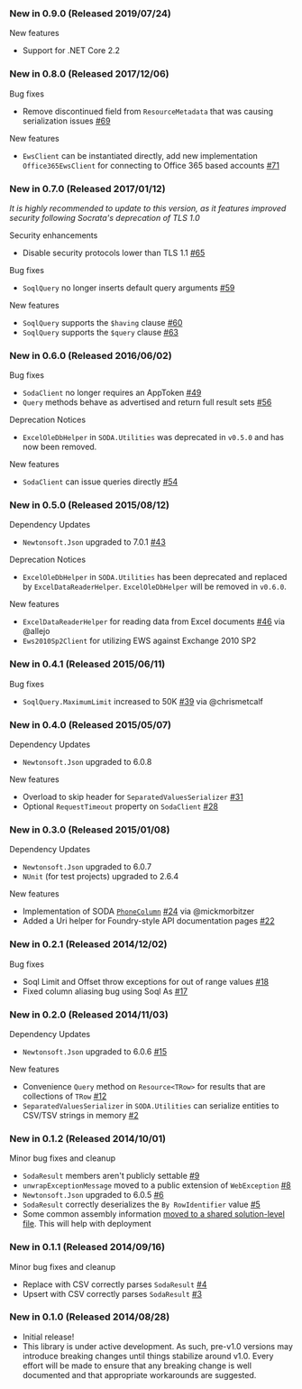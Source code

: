 ### New in 0.9.0 (Released 2019/07/24)

New features

  - Support for .NET Core 2.2

### New in 0.8.0 (Released 2017/12/06)

Bug fixes

  - Remove discontinued field from `ResourceMetadata` that was causing serialization issues [#69](https://github.com/CityofSantaMonica/SODA.NET/issues/69)

New features

  - `EwsClient` can be instantiated directly, add new implementation `Office365EwsClient` for connecting to Office 365 based accounts [#71](https://github.com/CityofSantaMonica/SODA.NET/pull/71)

### New in 0.7.0 (Released 2017/01/12)

*It is highly recommended to update to this version, as it features improved security following Socrata's deprecation of TLS 1.0*

Security enhancements

  - Disable security protocols lower than TLS 1.1 [#65](https://github.com/CityofSantaMonica/SODA.NET/issues/65)

Bug fixes

  - `SoqlQuery` no longer inserts default query arguments [#59](https://github.com/CityofSantaMonica/SODA.NET/issues/59)

New features

  - `SoqlQuery` supports the `$having` clause [#60](https://github.com/CityofSantaMonica/SODA.NET/issues/60)
  - `SoqlQuery` supports the `$query` clause [#63](https://github.com/CityofSantaMonica/SODA.NET/issues/63)

### New in 0.6.0 (Released 2016/06/02)

Bug fixes

  - `SodaClient` no longer requires an AppToken [#49](https://github.com/CityofSantaMonica/SODA.NET/issues/49)
  - `Query` methods behave as advertised and return full result sets [#56](https://github.com/CityofSantaMonica/SODA.NET/issues/56)

Deprecation Notices

  - `ExcelOleDbHelper` in `SODA.Utilities` was deprecated in `v0.5.0` and has now been removed.

New features

  - `SodaClient` can issue queries directly [#54](https://github.com/CityofSantaMonica/SODA.NET/issues/54)

### New in 0.5.0 (Released 2015/08/12)

Dependency Updates

  - `Newtonsoft.Json` upgraded to 7.0.1 [#43](https://github.com/CityofSantaMonica/SODA.NET/issues/43)

Deprecation Notices

  - `ExcelOleDbHelper` in `SODA.Utilities` has been deprecated and replaced by `ExcelDataReaderHelper`. `ExcelOleDbHelper` will be removed in `v0.6.0`.

New features

  - `ExcelDataReaderHelper` for reading data from Excel documents [#46](https://github.com/CityofSantaMonica/SODA.NET/pull/46) via @allejo
  - `Ews2010Sp2Client` for utilizing EWS against Exchange 2010 SP2

### New in 0.4.1 (Released 2015/06/11)

Bug fixes

  - `SoqlQuery.MaximumLimit` increased to 50K [#39](https://github.com/CityofSantaMonica/SODA.NET/issues/39) via @chrismetcalf

### New in 0.4.0 (Released 2015/05/07)

Dependency Updates

  - `Newtonsoft.Json` upgraded to 6.0.8

New features

  - Overload to skip header for `SeparatedValuesSerializer` [#31](https://github.com/CityofSantaMonica/SODA.NET/issues/31)
  - Optional `RequestTimeout` property on `SodaClient` [#28](https://github.com/CityofSantaMonica/SODA.NET/issues/28)

### New in 0.3.0 (Released 2015/01/08)

Dependency Updates

  - `Newtonsoft.Json` upgraded to 6.0.7
  - `NUnit` (for test projects) upgraded to 2.6.4
  
New features

  - Implementation of SODA [`PhoneColumn`](https://support.socrata.com/hc/en-us/articles/202949918-Importing-Data-Types-and-You-) [#24](https://github.com/CityofSantaMonica/SODA.NET/pull/24) via @mickmorbitzer
  - Added a Uri helper for Foundry-style API documentation pages [#22](https://github.com/CityofSantaMonica/SODA.NET/issues/22)

### New in 0.2.1 (Released 2014/12/02)

Bug fixes
  
  - Soql Limit and Offset throw exceptions for out of range values [#18](https://github.com/CityofSantaMonica/SODA.NET/issues/18)
  - Fixed column aliasing bug using Soql As [#17](https://github.com/CityofSantaMonica/SODA.NET/issues/17) 

### New in 0.2.0 (Released 2014/11/03)

Dependency Updates

  - `Newtonsoft.Json` upgraded to 6.0.6 [#15](https://github.com/CityofSantaMonica/SODA.NET/issues/15)

New features

  - Convenience `Query` method on `Resource<TRow>` for results that are collections of `TRow` [#12](https://github.com/CityofSantaMonica/SODA.NET/issues/12)
  - `SeparatedValuesSerializer` in `SODA.Utilities` can serialize entities to CSV/TSV strings in memory [#2](https://github.com/CityofSantaMonica/SODA.NET/issues/2)

### New in 0.1.2 (Released 2014/10/01)

Minor bug fixes and cleanup

  - `SodaResult` members aren't publicly settable [#9](https://github.com/CityofSantaMonica/SODA.NET/issues/9)
  - `unwrapExceptionMessage` moved to a public extension of `WebException` [#8](https://github.com/CityofSantaMonica/SODA.NET/issues/8)
  - `Newtonsoft.Json` upgraded to 6.0.5 [#6](https://github.com/CityofSantaMonica/SODA.NET/issues/6)
  - `SodaResult` correctly deserializes the `By RowIdentifier` value [#5](https://github.com/CityofSantaMonica/SODA.NET/issues/5)
  - Some common assembly information [moved to a shared solution-level file](https://github.com/CityofSantaMonica/SODA.NET/commit/5cf686018b49fcd7883561b8a37ec214246d07e6). This will help with deployment

### New in 0.1.1 (Released 2014/09/16)

Minor bug fixes and cleanup
  
  - Replace with CSV correctly parses `SodaResult` [#4](https://github.com/CityofSantaMonica/SODA.NET/issues/4) 
  - Upsert with CSV correctly parses `SodaResult` [#3](https://github.com/CityofSantaMonica/SODA.NET/issues/3)

### New in 0.1.0 (Released 2014/08/28)

  - Initial release!
  - This library is under active development. As such, pre-v1.0 versions may introduce breaking changes until things stabilize around v1.0. Every effort will be made to ensure that any breaking change is well documented and that appropriate workarounds are suggested. 
